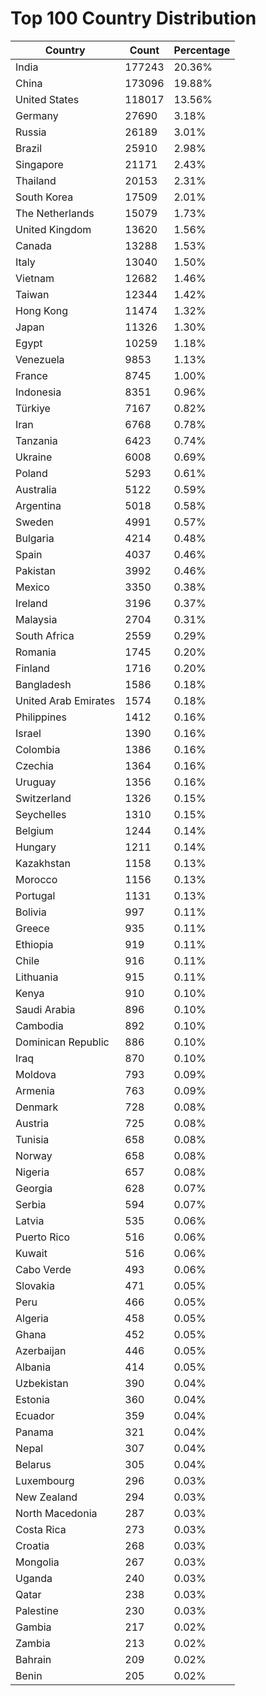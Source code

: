 # Top 100 Country Distribution
| Country | Count | Percentage |
|----|----|----|
| India | 177243 | 20.36% |
| China | 173096 | 19.88% |
| United States | 118017 | 13.56% |
| Germany | 27690 | 3.18% |
| Russia | 26189 | 3.01% |
| Brazil | 25910 | 2.98% |
| Singapore | 21171 | 2.43% |
| Thailand | 20153 | 2.31% |
| South Korea | 17509 | 2.01% |
| The Netherlands | 15079 | 1.73% |
| United Kingdom | 13620 | 1.56% |
| Canada | 13288 | 1.53% |
| Italy | 13040 | 1.50% |
| Vietnam | 12682 | 1.46% |
| Taiwan | 12344 | 1.42% |
| Hong Kong | 11474 | 1.32% |
| Japan | 11326 | 1.30% |
| Egypt | 10259 | 1.18% |
| Venezuela | 9853 | 1.13% |
| France | 8745 | 1.00% |
| Indonesia | 8351 | 0.96% |
| Türkiye | 7167 | 0.82% |
| Iran | 6768 | 0.78% |
| Tanzania | 6423 | 0.74% |
| Ukraine | 6008 | 0.69% |
| Poland | 5293 | 0.61% |
| Australia | 5122 | 0.59% |
| Argentina | 5018 | 0.58% |
| Sweden | 4991 | 0.57% |
| Bulgaria | 4214 | 0.48% |
| Spain | 4037 | 0.46% |
| Pakistan | 3992 | 0.46% |
| Mexico | 3350 | 0.38% |
| Ireland | 3196 | 0.37% |
| Malaysia | 2704 | 0.31% |
| South Africa | 2559 | 0.29% |
| Romania | 1745 | 0.20% |
| Finland | 1716 | 0.20% |
| Bangladesh | 1586 | 0.18% |
| United Arab Emirates | 1574 | 0.18% |
| Philippines | 1412 | 0.16% |
| Israel | 1390 | 0.16% |
| Colombia | 1386 | 0.16% |
| Czechia | 1364 | 0.16% |
| Uruguay | 1356 | 0.16% |
| Switzerland | 1326 | 0.15% |
| Seychelles | 1310 | 0.15% |
| Belgium | 1244 | 0.14% |
| Hungary | 1211 | 0.14% |
| Kazakhstan | 1158 | 0.13% |
| Morocco | 1156 | 0.13% |
| Portugal | 1131 | 0.13% |
| Bolivia | 997 | 0.11% |
| Greece | 935 | 0.11% |
| Ethiopia | 919 | 0.11% |
| Chile | 916 | 0.11% |
| Lithuania | 915 | 0.11% |
| Kenya | 910 | 0.10% |
| Saudi Arabia | 896 | 0.10% |
| Cambodia | 892 | 0.10% |
| Dominican Republic | 886 | 0.10% |
| Iraq | 870 | 0.10% |
| Moldova | 793 | 0.09% |
| Armenia | 763 | 0.09% |
| Denmark | 728 | 0.08% |
| Austria | 725 | 0.08% |
| Tunisia | 658 | 0.08% |
| Norway | 658 | 0.08% |
| Nigeria | 657 | 0.08% |
| Georgia | 628 | 0.07% |
| Serbia | 594 | 0.07% |
| Latvia | 535 | 0.06% |
| Puerto Rico | 516 | 0.06% |
| Kuwait | 516 | 0.06% |
| Cabo Verde | 493 | 0.06% |
| Slovakia | 471 | 0.05% |
| Peru | 466 | 0.05% |
| Algeria | 458 | 0.05% |
| Ghana | 452 | 0.05% |
| Azerbaijan | 446 | 0.05% |
| Albania | 414 | 0.05% |
| Uzbekistan | 390 | 0.04% |
| Estonia | 360 | 0.04% |
| Ecuador | 359 | 0.04% |
| Panama | 321 | 0.04% |
| Nepal | 307 | 0.04% |
| Belarus | 305 | 0.04% |
| Luxembourg | 296 | 0.03% |
| New Zealand | 294 | 0.03% |
| North Macedonia | 287 | 0.03% |
| Costa Rica | 273 | 0.03% |
| Croatia | 268 | 0.03% |
| Mongolia | 267 | 0.03% |
| Uganda | 240 | 0.03% |
| Qatar | 238 | 0.03% |
| Palestine | 230 | 0.03% |
| Gambia | 217 | 0.02% |
| Zambia | 213 | 0.02% |
| Bahrain | 209 | 0.02% |
| Benin | 205 | 0.02% |
